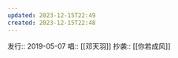 ```yaml
---
updated: 2023-12-15T22:49
created: 2023-12-15T22:48
---
```

发行:: 2019-05-07
唱:: [[邓天羽]]
抄袭:: [[你若成风]]